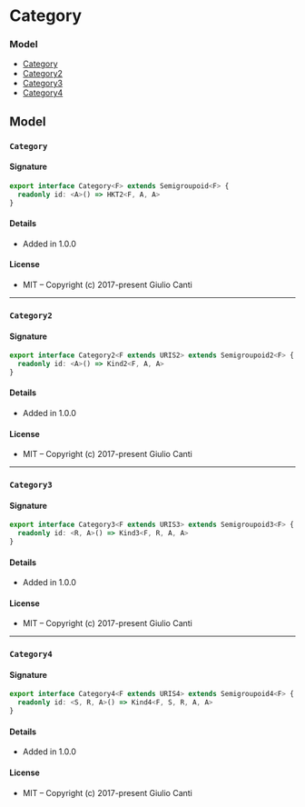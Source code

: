 
# Category







### Model

* [Category](#category)
* [Category2](#category2)
* [Category3](#category3)
* [Category4](#category4)

## Model


### `Category`




#### Signature

```typescript
export interface Category<F> extends Semigroupoid<F> {
  readonly id: <A>() => HKT2<F, A, A>
}
```

#### Details

* Added in 1.0.0


#### License

* MIT – Copyright (c) 2017-present Giulio Canti

---


### `Category2`




#### Signature

```typescript
export interface Category2<F extends URIS2> extends Semigroupoid2<F> {
  readonly id: <A>() => Kind2<F, A, A>
}
```

#### Details

* Added in 1.0.0


#### License

* MIT – Copyright (c) 2017-present Giulio Canti

---


### `Category3`




#### Signature

```typescript
export interface Category3<F extends URIS3> extends Semigroupoid3<F> {
  readonly id: <R, A>() => Kind3<F, R, A, A>
}
```

#### Details

* Added in 1.0.0


#### License

* MIT – Copyright (c) 2017-present Giulio Canti

---


### `Category4`




#### Signature

```typescript
export interface Category4<F extends URIS4> extends Semigroupoid4<F> {
  readonly id: <S, R, A>() => Kind4<F, S, R, A, A>
}
```

#### Details

* Added in 1.0.0


#### License

* MIT – Copyright (c) 2017-present Giulio Canti